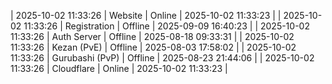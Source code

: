 | 2025-10-02 11:33:26 | Website | Online | 2025-10-02 11:33:23 |
| 2025-10-02 11:33:26 | Registration | Offline | 2025-09-09 16:40:23 |
| 2025-10-02 11:33:26 | Auth Server | Offline | 2025-08-18 09:33:31 |
| 2025-10-02 11:33:26 | Kezan (PvE) | Offline | 2025-08-03 17:58:02 |
| 2025-10-02 11:33:26 | Gurubashi (PvP) | Offline | 2025-08-23 21:44:06 |
| 2025-10-02 11:33:26 | Cloudflare | Online | 2025-10-02 11:33:23 |
